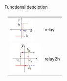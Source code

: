 Functional desciption 

 
 
 <table style="padding:10px">
  <tr>
    <td> 
         <img src="https://github.com/2dof/esp_control/blob/main/drawnings/relay_graph.png" width="75" height="75"></td>
      
 <td> relay   </td>
  </tr>
   <tr>
    <td> 
         <img src="https://github.com/2dof/esp_control/blob/main/drawnings/relay2h_graph.png" width="100" height="100"></td>
        
      
 <td> relay2h   </td>
  </tr>
</table>

        
 

